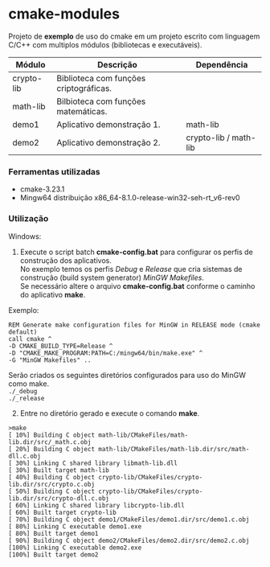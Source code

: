 # cmake-modules

Projeto de **exemplo** de uso do cmake em um projeto escrito com linguagem C/C++ com multiplos módulos (bibliotecas e executáveis).

| Módulo     | Descrição                              | Dependência           |
|------------|----------------------------------------|-----------------------|
| crypto-lib | Biblioteca com funções criptográficas. |                       |
| math-lib   | Bilbioteca com funções matemáticas.    |                       |
| demo1      | Aplicativo demonstração 1.             | math-lib              |
| demo2      | Aplicativo demonstração 2.             | crypto-lib / math-lib |


### Ferramentas utilizadas

- cmake-3.23.1
- Mingw64 distribuição x86_64-8.1.0-release-win32-seh-rt_v6-rev0    

### Utilização

Windows:

1. Execute o script batch **cmake-config.bat** para configurar os perfis de construção dos aplicativos.<br>
No exemplo temos os perfis *Debug* e *Release* que cria sistemas de construção (build system generator) *MinGW Makefiles*. <br>
Se necessário altere o arquivo **cmake-config.bat** conforme o caminho do aplicativo **make**.

Exemplo:

```batch
REM Generate make configuration files for MinGW in RELEASE mode (cmake default)
call cmake ^
-D CMAKE_BUILD_TYPE=Release ^
-D "CMAKE_MAKE_PROGRAM:PATH=C:/mingw64/bin/make.exe" ^
-G "MinGW Makefiles" ..
```

Serão criados os seguintes diretórios configurados para uso do MinGW como make.<br>
`
./_debug
`
<br>
`
./_release
`

2. Entre no diretório gerado e execute o comando **make**.
```
>make
[ 10%] Building C object math-lib/CMakeFiles/math-lib.dir/src/_math.c.obj
[ 20%] Building C object math-lib/CMakeFiles/math-lib.dir/src/math-dll.c.obj
[ 30%] Linking C shared library libmath-lib.dll
[ 30%] Built target math-lib
[ 40%] Building C object crypto-lib/CMakeFiles/crypto-lib.dir/src/crypto.c.obj
[ 50%] Building C object crypto-lib/CMakeFiles/crypto-lib.dir/src/crypto-dll.c.obj
[ 60%] Linking C shared library libcrypto-lib.dll
[ 60%] Built target crypto-lib
[ 70%] Building C object demo1/CMakeFiles/demo1.dir/src/demo1.c.obj
[ 80%] Linking C executable demo1.exe
[ 80%] Built target demo1
[ 90%] Building C object demo2/CMakeFiles/demo2.dir/src/demo2.c.obj
[100%] Linking C executable demo2.exe
[100%] Built target demo2
```

